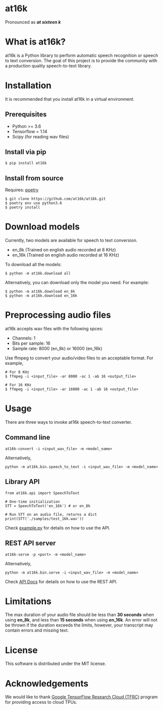 # at16k
Pronounced as ***at sixteen k***

# What is at16k?
at16k is a Python library to perform automatic speech recognition or speech to text conversion. The goal of this project is to provide the community with a production quality speech-to-text library.

# Installation
It is recommended that you install at16k in a virtual environment.

## Prerequisites
- Python >= 3.6
- Tensorflow = 1.14
- Scipy (for reading wav files)

## Install via pip
```
$ pip install at16k
```

## Install from source
Requires: [poetry](https://github.com/sdispater/poetry)
```
$ git clone https://github.com/at16k/at16k.git
$ poetry env use python3.6
$ poetry install
```

# Download models
Currently, two models are available for speech to text conversion.
- en_8k (Trained on english audio recorded at 8 KHz)
- en_16k (Trained on english audio recorded at 16 KHz)

To download all the models:
```
$ python -m at16k.download all
```
Alternatively, you can download only the model you need. For example:
```
$ python -m at16k.download en_8k
$ python -m at16k.download en_16k
```

# Preprocessing audio files
at16k accepts wav files with the following spces:
- Channels: 1
- Bits per sample: 16
- Sample rate: 8000 (en_8k) or 16000 (en_16k)

Use ffmpeg to convert your audio/video files to an acceptable format. For example,
```
# For 8 KHz
$ ffmpeg -i <input_file> -ar 8000 -ac 1 -ab 16 <output_file>

# For 16 KHz
$ ffmpeg -i <input_file> -ar 16000 -ac 1 -ab 16 <output_file>
```

# Usage
There are three ways to invoke at16k speech-to-text converter.

## Command line
```
at16k-convert -i <input_wav_file> -m <model_name>
```
Alternatively,
```
python -m at16k.bin.speech_to_text -i <input_wav_file> -m <model_name>
```
## Library API
```
from at16k.api import SpeechToText

# One-time initialization
STT = SpeechToText('en_16k') # or en_8k

# Run STT on an audio file, returns a dict
print(STT('./samples/test_16k.wav'))
```
Check [example.py](https://github.com/at16k/at16k/blob/master/example.py) for details on how to use the API.

## REST API server
```
at16k-serve -p <port> -m <model_name>
```
Alternatively,
```
python -m at16k.bin.serve -i <input_wav_file> -m <model_name>
```
Check [API Docs](https://documenter.getpostman.com/view/1430496/SWE58Kwx?version=latest) for details on how to use the REST API.

# Limitations

The max duration of your audio file should be less than **30 seconds** when using **en_8k**, and less than **15 seconds** when using **en_16k**. An error will not be thrown if the duration exceeds the limits, however, your transcript may contain errors and missing text.

# License

This software is distributed under the MIT license.

# Acknowledgements

We would like to thank [Google TensorFlow Research Cloud (TFRC)](https://www.tensorflow.org/tfrc) program for providing access to cloud TPUs.